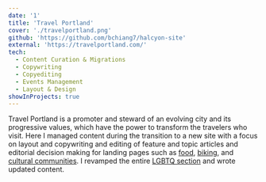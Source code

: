 ```yaml
---
date: '1'
title: 'Travel Portland'
cover: './travelportland.png'
github: 'https://github.com/bchiang7/halcyon-site'
external: 'https://travelportland.com/'
tech:
  - Content Curation & Migrations
  - Copywriting
  - Copyediting
  - Events Management
  - Layout & Design
showInProjects: true
---
```


Travel Portland is a promoter and steward of an evolving city and its progressive values, which have the power to transform the travelers who visit. Here I managed content during the transition to a new site with a focus on layout and copywriting and editing of feature and topic articles and editorial decision making for landing pages such as [food](https://www.travelportland.com/culture/food/), [biking](https://www.travelportland.com/culture/biking/), and [cultural communities](https://www.travelportland.com/culture/cultural-communities/). I revamped the entire [LGBTQ section](https://www.travelportland.com/culture/lgbtq-plus/) and wrote updated content.
